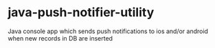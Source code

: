 # java-push-notifier-utility
Java console app which sends push notifications to ios and/or android when new records in DB are inserted

